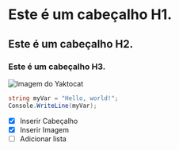 # Este é um cabeçalho H1.
## Este é um cabeçalho H2.
### Este é um cabeçalho H3.

![Imagem do Yaktocat](https://octodex.github.com/images/yaktocat.png)

```csharp
string myVar = "Hello, world!";
Console.WriteLine(myVar);
```

- [X] Inserir Cabeçalho
- [X] Inserir Imagem
- [ ] Adicionar lista

